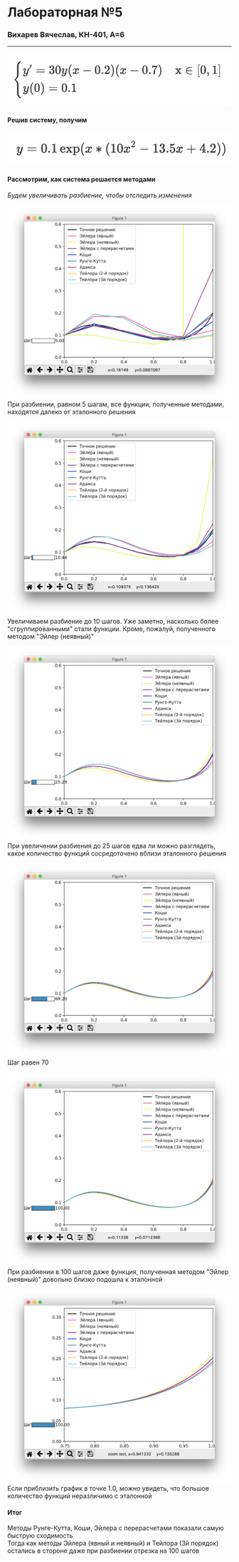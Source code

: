# Лабораторная №5
### Вихарев Вячеслав, КН-401, А=6
---

<!-- $$\begin{cases}y' = 30y(x-0.2)(x-0.7) &\text{x$\in [0, 1]$}\\y(0) = 0.1\end{cases}$$ -->
![\begin{cases}y' = 30y(x-0.2)(x-0.7) &\text{x$\in [0, 1]$}\\y(0) = 0.1\end{cases}](1.png)

#### Решив систему, получим

<!-- $$y=0.1\exp(x * (10x^2 - 13.5x + 4.2))$$ -->
![y=0.1\exp(x * (10x^2 - 13.5x + 4.2))](2.png)

#### Рассмотрим, как система решается методами
*Будем увеличивать разбиение, чтобы отследить изменения*

![5](3.png)
При разбиении, равном 5 шагам, все функции, полученные методами, находятся далеко от эталонного решения

![10](4.png)
Увеличиваем разбиение до 10 шагов. Уже заметно, насколько более "сгруппированными" стали функции. Кроме, пожалуй, полученного методом "Эйлер (неявный)"

![25](5.png)
При увеличении разбиения до 25 шагов едва ли можно разглядеть, какое количество функций сосредоточено вблизи эталонного решения

![70](6.png)
Шаг равен 70

![100](7.png)
При разбиении в 100 шагов даже функция, полученная методом "Эйлер (неявный)" довольно близко подошла к эталонной

![100-max](8.png)
Если приблизить график в точке 1.0, можно увидеть, что большое количество функций неразличимо с эталонной

#### Итог

Методы Рунге-Кутта, Коши, Эйлера с перерасчетами показали самую быструю сходимость<br>
Тогда как методы Эйлера (явный и неявный) и Тейлора (3й порядок) остались в стороне даже при разбиении отрезка на 100 шагов
